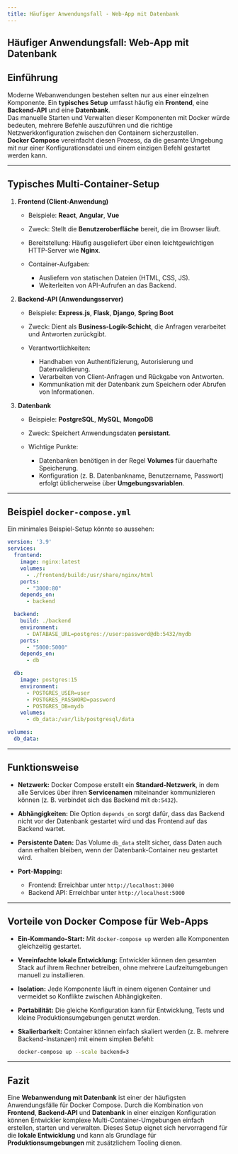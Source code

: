 ```yaml
---
title: Häufiger Anwendungsfall - Web-App mit Datenbank
---
```


## Häufiger Anwendungsfall: Web-App mit Datenbank

## Einführung

Moderne Webanwendungen bestehen selten nur aus einer einzelnen Komponente. Ein **typisches Setup** umfasst häufig ein **Frontend**, eine **Backend-API** und eine **Datenbank**.  
Das manuelle Starten und Verwalten dieser Komponenten mit Docker würde bedeuten, mehrere Befehle auszuführen und die richtige Netzwerkkonfiguration zwischen den Containern sicherzustellen.  
**Docker Compose** vereinfacht diesen Prozess, da die gesamte Umgebung mit nur einer Konfigurationsdatei und einem einzigen Befehl gestartet werden kann.

---

## Typisches Multi-Container-Setup

1. **Frontend (Client-Anwendung)**

   * Beispiele: **React**, **Angular**, **Vue**
   * Zweck: Stellt die **Benutzeroberfläche** bereit, die im Browser läuft.
   * Bereitstellung: Häufig ausgeliefert über einen leichtgewichtigen HTTP-Server wie **Nginx**.
   * Container-Aufgaben:

     * Ausliefern von statischen Dateien (HTML, CSS, JS).
     * Weiterleiten von API-Aufrufen an das Backend.

2. **Backend-API (Anwendungsserver)**

   * Beispiele: **Express.js**, **Flask**, **Django**, **Spring Boot**
   * Zweck: Dient als **Business-Logik-Schicht**, die Anfragen verarbeitet und Antworten zurückgibt.
   * Verantwortlichkeiten:

     * Handhaben von Authentifizierung, Autorisierung und Datenvalidierung.
     * Verarbeiten von Client-Anfragen und Rückgabe von Antworten.
     * Kommunikation mit der Datenbank zum Speichern oder Abrufen von Informationen.

3. **Datenbank**

   * Beispiele: **PostgreSQL**, **MySQL**, **MongoDB**
   * Zweck: Speichert Anwendungsdaten **persistant**.
   * Wichtige Punkte:

     * Datenbanken benötigen in der Regel **Volumes** für dauerhafte Speicherung.
     * Konfiguration (z. B. Datenbankname, Benutzername, Passwort) erfolgt üblicherweise über **Umgebungsvariablen**.

---

## Beispiel `docker-compose.yml`

Ein minimales Beispiel-Setup könnte so aussehen:

```yaml
version: '3.9'
services:
  frontend:
    image: nginx:latest
    volumes:
      - ./frontend/build:/usr/share/nginx/html
    ports:
      - "3000:80"
    depends_on:
      - backend

  backend:
    build: ./backend
    environment:
      - DATABASE_URL=postgres://user:password@db:5432/mydb
    ports:
      - "5000:5000"
    depends_on:
      - db

  db:
    image: postgres:15
    environment:
      - POSTGRES_USER=user
      - POSTGRES_PASSWORD=password
      - POSTGRES_DB=mydb
    volumes:
      - db_data:/var/lib/postgresql/data

volumes:
  db_data:
```

---

## Funktionsweise

* **Netzwerk:**
  Docker Compose erstellt ein **Standard-Netzwerk**, in dem alle Services über ihren **Servicenamen** miteinander kommunizieren können (z. B. verbindet sich das Backend mit `db:5432`).

* **Abhängigkeiten:**
  Die Option `depends_on` sorgt dafür, dass das Backend nicht vor der Datenbank gestartet wird und das Frontend auf das Backend wartet.

* **Persistente Daten:**
  Das Volume `db_data` stellt sicher, dass Daten auch dann erhalten bleiben, wenn der Datenbank-Container neu gestartet wird.

* **Port-Mapping:**

  * Frontend: Erreichbar unter `http://localhost:3000`
  * Backend API: Erreichbar unter `http://localhost:5000`

---

## Vorteile von Docker Compose für Web-Apps

* **Ein-Kommando-Start:**
  Mit `docker-compose up` werden alle Komponenten gleichzeitig gestartet.

* **Vereinfachte lokale Entwicklung:**
  Entwickler können den gesamten Stack auf ihrem Rechner betreiben, ohne mehrere Laufzeitumgebungen manuell zu installieren.

* **Isolation:**
  Jede Komponente läuft in einem eigenen Container und vermeidet so Konflikte zwischen Abhängigkeiten.

* **Portabilität:**
  Die gleiche Konfiguration kann für Entwicklung, Tests und kleine Produktionsumgebungen genutzt werden.

* **Skalierbarkeit:**
  Container können einfach skaliert werden (z. B. mehrere Backend-Instanzen) mit einem simplen Befehl:

  ```bash
  docker-compose up --scale backend=3
  ```

---

## Fazit

Eine **Webanwendung mit Datenbank** ist einer der häufigsten Anwendungsfälle für Docker Compose.
Durch die Kombination von **Frontend**, **Backend-API** und **Datenbank** in einer einzigen Konfiguration können Entwickler komplexe Multi-Container-Umgebungen einfach erstellen, starten und verwalten.
Dieses Setup eignet sich hervorragend für die **lokale Entwicklung** und kann als Grundlage für **Produktionsumgebungen** mit zusätzlichem Tooling dienen.
